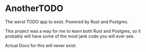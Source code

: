 # AnotherTODO

The worst TODO app to exist. Powered by Rust and Postgres.

This project was a way for me to learn both Rust and Postgres, so it probably will have some of the most jank code you will ever see.

Actual Docs for this will never exist.
